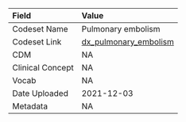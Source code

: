 |Field            |Value                 |
|:----------------|:---------------------|
|Codeset Name     |Pulmonary embolism    |
|Codeset Link     |[dx_pulmonary_embolism](https://github.com/PEDSnet/Variable-Dictionary/blob/main/conditions/dx_pulmonary_embolism.csv)|
|CDM              |NA                    |
|Clinical Concept |NA                    |
|Vocab            |NA                    |
|Date Uploaded    |2021-12-03            |
|Metadata         |NA                    |
